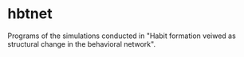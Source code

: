 # hbtnet
Programs of the simulations conducted in "Habit formation veiwed as structural change in the behavioral network".
